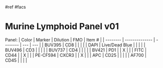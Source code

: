 #ref #facs 

# Murine Lymphoid Panel v01
Panel:
| Color    | Marker         | Dilution | FMO |  Item #   |
| -------- | -------------- | -------- | --- | --- |
| BUV395   | CD8            |          |     |     |
| DAPI     | Live/Dead Blue |          |     |     |
| BUV496   | CD3            |          |     |     |
| BUV737   | CD4            |          |     |     |
| BV421    | PD1            |          | X   |     |
| FITC     | CD44           |          | X   |     |
| PE-CF594 | CXCR3          |          | X   |     |
| APC      | CD25           |          |     |     |
| AF700    | CD45           |          |     |     |
